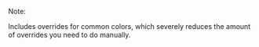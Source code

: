 <!-- .slide: data-background="resources/amp-validation.png" data-background-color="#fff" data-background-size="contain" -->

Note:

Includes overrides for common colors, which severely reduces the amount of overrides you need to do manually.
